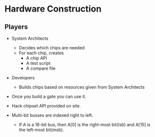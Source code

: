 # Hardware Construction

## Players

+ System Architects
    + Decides which chips are needed
    + For each chip, creates
        + A chip API
        + A test script
        + A compare file
+ Developers
    + Builds chips based on resources given from System Architects

+ Once you build a gate you can use it.
+ Hack chipset API provided on site.
+ Multi-bit busses are indexed right to left.
    + If A is a 16-bit bus, then A[0] is the right-most bit(lsb) and A[15] is the left-most bit(msb).